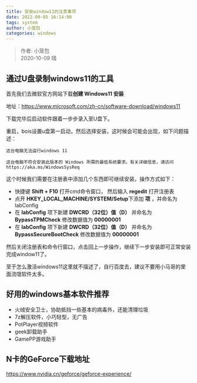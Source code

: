 ```yaml
---
title: 安装window11的注意事项
date: 2022-09-05 16:14:00
tags: system
author: 小笼包
categories: windows
---
```


> 作者: 小笼包  
> 2020-10-09 晴

## 通过U盘录制windows11的工具

首先我们去微软官方网站下载**创建 Windows11 安装**  

地址：<https://www.microsoft.com/zh-cn/software-download/windows11>  

下载完毕后启动软件跟着一步步录入至U盘下。

重启，bois设置u盘第一启动，然后选择安装，这时候会可能会出现，如下问题描述：

<!-- more -->

``` shell
这台电脑无法运行windows 11

这台电脑不符合安装此版本的 Windows 所需的最低系统要求。有关详细信息，请访问https://aka.ms/WindowsSysReq
```

这个时候我们需要在注册表中添加几个东西即可继续安装，操作方式如下：

- 快捷键 **Shift + F10** 打开cmd命令窗口， 然后输入 **regedit** 打开注册表
- 点开 **HKEY_LOCAL_MACHINE/SYSTEM/Setup**下添加 **项** ，并命名为labConfig
- 在 **labConfig** 项下新建 **DWCRD（32位）值（D）** 并命名为**BypassTPMCheck** 修改数据值为 **00000001**
- 在 **labConfig** 项下新建 **DWCRD（32位）值（D）** 并命名为**BypassSecureBootCheck** 修改数据值为 **00000001**

然后关闭注册表和命令行窗口，点击回上一步操作，继续下一步安装即可正常安装完成window11了。

至于怎么激活windows11这里就不描述了，自行百度去，建议不要用小马哥的里面流氓软件太多。

## 好用的windows基本软件推荐

- 火绒安全卫士，协助抵挡一些基本的病毒外，还能清理垃圾
- 7z解压软件，小巧轻型，无广告
- PotPlayer视频软件
- geek卸载助手
- GamePP游戏助手

## N卡的GeForce下载地址

<https://www.nvidia.cn/geforce/geforce-experience/>
